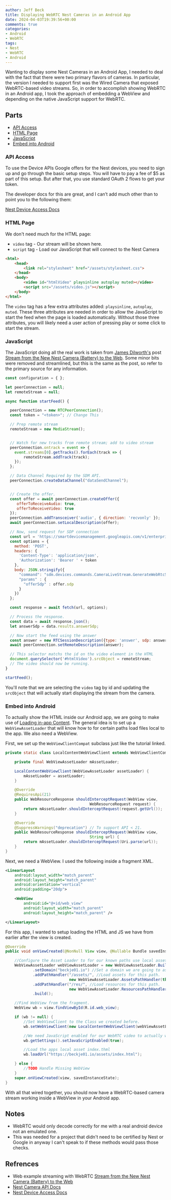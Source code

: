```yaml
---
author: Jeff Beck
title: Displaying WebRTC Nest Cameras in an Android App
date: 2024-04-03T19:39:56+00:00
comments: true
categories:
- Android
- WebRTC
tags:
- Nest
- WebRTC
- Android
---
```


Wanting to display some Nest Cameras in an Android App, I needed to deal with the fact that there were two primary flavors of cameras. In particular, the version I needed to support first was the Wired Camera that exposed WebRTC-based video streams. So, in order to accomplish showing WebRTC in an Android app, I took the approach of embedding a WebView and depending on the native JavaScript support for WebRTC.

<!--more-->

## Parts

- [API Access](#api-access)
- [HTML Page](#html-page)
- [JavaScript](#javascript)
- [Embed into Android](#embed-into-android)

### API Access

To use the Device APIs Google offers for the Nest devices, you need to sign up and go through the basic setup steps. You will have to pay a fee of $5 as part of this setup. But after that, you use standard OAuth 2 flows to get your token. 

The developer docs for this are great, and I can’t add much other than to point you to the following them:

[Nest Device Access Docs](https://developers.google.com/nest/device-access/registration)

### HTML Page

We don't need much for the HTML page: 

- `video` tag - Our stream will be shown here.
- `script` tag - Load our JavaScript that will connect to the Nest Camera

```html
<html>
    <head>
        <link rel="stylesheet" href="/assets/stylesheet.css">
    </head>
    <body>
        <video id="htmlVideo" playsinline autoplay muted></video>
        <script src="/assets/video.js"></script>
    </body>
</html>
```

The `video` tag has a few extra attributes added: `playsinline`, `autoplay`, `muted`. These three attributes are needed in order to allow the JavaScript to start the feed when the page is loaded automatically. Without those three attributes, you will likely need a user action of pressing play or some click to start the stream.  


### JavaScript

The JavaScript doing all the real work is taken from [James Dilworth's](https://jamesdilworth.com/) post [Stream from the New Nest Camera (Battery) to the Web](https://jamesdilworth.com/all/stream-from-new-nest-camera-to-the-web/). Some minor bits were removed and streamlined, but this is the same as the post, so refer to the primary source for any information.

```js
const configuration = { };

let peerConnection = null;
let remoteStream = null;

async function startFeed() {

  peerConnection = new RTCPeerConnection();
  const token = "<token>"; // Change This

  // Prep remote stream
  remoteStream = new MediaStream();


  // Watch for new tracks from remote stream; add to video stream
  peerConnection.ontrack = event => {
    event.streams[0].getTracks().forEach(track => {
        remoteStream.addTrack(track);
    });
  };

  // Data Channel Required by the SDM API.
  peerConnection.createDataChannel("dataSendChannel");


  // Create the offer.
  const offer = await peerConnection.createOffer({
     offerToReceiveAudio: true,
     offerToReceiveVideo: true
  });
  peerConnection.addTransceiver('audio', { direction: 'recvonly' });
  await peerConnection.setLocalDescription(offer);

  // Now, send request for SDP connection
  const url = 'https://smartdevicemanagement.googleapis.com/v1/enterprises/<project_id>/devices/<deivce_id>:executeCommand';
  const options = {
    method: 'POST',
    headers: {
      'Content-Type': 'application/json',
      'Authorization': 'Bearer ' + token
    },
    body: JSON.stringify({
      "command": "sdm.devices.commands.CameraLiveStream.GenerateWebRtcStream",
      "params" : {
        "offerSdp" : offer.sdp
      }
    })
  };

  const response = await fetch(url, options);

  // Process the response.
  const data = await response.json();
  let answerSdp = data.results.answerSdp;

  // Now start the feed using the answer
  const answer = new RTCSessionDescription({type: 'answer', sdp: answerSdp});
  await peerConnection.setRemoteDescription(answer);

  // This selector matchs the id on the video element in the HTML
  document.querySelector('#htmlVideo').srcObject = remoteStream;
  // The video should now be running.
}

startFeed();
```

You'll note that we are selecting the `video` tag by id and updating the `srcObject` that will actually start displaying the stream from the camera.


### Embed into Android

To actually show the HTML inside our Android app, we are going to make use of [Loading in-app Content](https://developer.android.com/develop/ui/views/layout/webapps/load-local-content#java).  The general idea is to set up a `WebViewAssetLoader` that will know how to for certain paths load files local to the app. We also need a WebView.


First, we set up the `WebViewClientCompat` subclass just like the tutorial linked.

``` java
private static class LocalContentWebViewClient extends WebViewClientCompat {

    private final WebViewAssetLoader mAssetLoader;

    LocalContentWebViewClient(WebViewAssetLoader assetLoader) {
        mAssetLoader = assetLoader;
    }

    @Override
    @RequiresApi(21)
    public WebResourceResponse shouldInterceptRequest(WebView view,
                                     WebResourceRequest request) {
        return mAssetLoader.shouldInterceptRequest(request.getUrl());
    }

    @Override
    @SuppressWarnings("deprecation") // To support API < 21.
    public WebResourceResponse shouldInterceptRequest(WebView view,
                                     String url) {
        return mAssetLoader.shouldInterceptRequest(Uri.parse(url));
    }
}
```

Next, we need a WebView. I used the following inside a fragment XML.

``` xml
<LinearLayout
    android:layout_width="match_parent"
    android:layout_height="match_parent"
    android:orientation="vertical"
    android:padding="20dp">

    <WebView
        android:id="@+id/web_view"
        android:layout_width="match_parent"
        android:layout_height="match_parent" />

</LinearLayout>
```

For this app, I wanted to setup loading the HTML and JS we have from earlier after the view is created.

``` java
@Override
public void onViewCreated(@NonNull View view, @Nullable Bundle savedInstanceState) {

    //Configure the Asset Loader to for our known paths use local assets and resources.
    WebViewAssetLoader webViewAssetLoader = new WebViewAssetLoader.Builder()
            .setDomain("beckje01.io") //Set a domain we are going to assume is in all the HTML / JS
            .addPathHandler("/assets/", //Load assets for this path.
                            new WebViewAssetLoader.AssetsPathHandler(this.getContext()))  
            .addPathHandler("/res/", //Load resources for this path.
                            new WebViewAssetLoader.ResourcesPathHandler(this.getContext()))  
            .build();

    //Find WebView from the fragment.
    WebView wb = view.findViewById(R.id.web_view);

    if (wb != null) {
        //Set WebViewClient to the Class we created before.
        wb.setWebViewClient(new LocalContentWebViewClient(webViewAssetLoader));

        //We need JavaScript enabled for our WebRTC video to actually work.
        wb.getSettings().setJavaScriptEnabled(true);

        //Load the apps local asset index.thml
        wb.loadUrl("https://beckje01.io/assets/index.html");

    } else {
        //TODO Handle Missing WebView
    }
    super.onViewCreated(view, savedInstanceState);
}
```
With all that wired together, you should now have a WebRTC-based camera stream working inside a WebView in your Android app.

## Notes

- WebRTC would only decode correctly for me with a real android device not an emulated one.
- This was needed for a project that didn't need to be certified by Nest or Google in anyway I can't speak to if these methods would pass those checks.


## Refrences

- Web example streaming with WebRTC [Stream from the New Nest Camera (Battery) to the Web](https://jamesdilworth.com/all/stream-from-new-nest-camera-to-the-web/)
- [Nest Camera API Docs](https://developers.google.com/nest/device-access/api/camera-wired)
- [Nest Device Access Docs](https://developers.google.com/nest/device-access/registration)